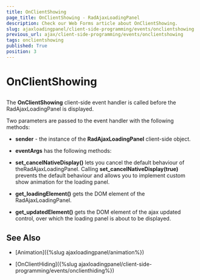 ```yaml
---
title: OnClientShowing
page_title: OnClientShowing - RadAjaxLoadingPanel
description: Check our Web Forms article about OnClientShowing.
slug: ajaxloadingpanel/client-side-programming/events/onclientshowing
previous_url: ajax/client-side-programming/events/onclientshowing
tags: onclientshowing
published: True
position: 3
---
```


# OnClientShowing



## 

The **OnClientShowing** client-side event handler is called before the RadAjaxLoadingPanel is displayed.

Two parameters are passed to the event handler with the following methods:

* **sender** - the instance of the **RadAjaxLoadingPanel** client-side object.

* **eventArgs** has the following methods:

* **set_cancelNativeDisplay()** lets you cancel the default behaviour of theRadAjaxLoadingPanel. Calling **set_cancelNativeDisplay(true)** prevents the default behaviour and allows you to implement custom show animation for the loading panel.

* **get_loadingElement()** gets the DOM element of the RadAjaxLoadingPanel.

* **get_updatedElement()** gets the DOM element of the ajax updated control, over which the loading panel is about to be displayed.

## See Also

 * [Animation]({%slug ajaxloadingpanel/animation%})

 * [OnClientHiding]({%slug ajaxloadingpanel/client-side-programming/events/onclienthiding%})
